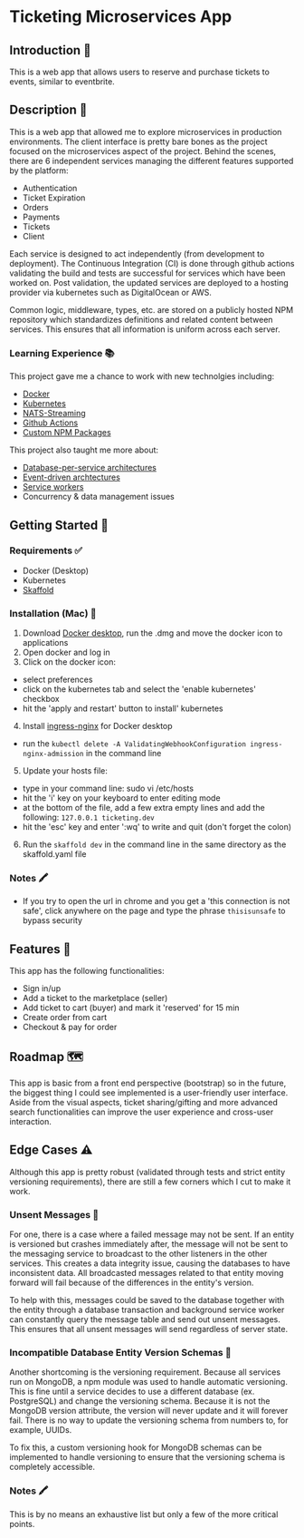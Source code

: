 # Ticketing Microservices App

## Introduction 🎩
This is a web app that allows users to reserve and purchase tickets to events, similar to eventbrite.

## Description 📝
This is a web app that allowed me to explore microservices in production environments.
The client interface is pretty bare bones as the project focused on the microservices aspect of the project.
Behind the scenes, there are 6 independent services managing the different features supported by the platform:
- Authentication
- Ticket Expiration
- Orders
- Payments
- Tickets
- Client

Each service is designed to act independently (from development to deployment). The Continuous Integration (CI) is done through github actions validating the build and tests are successful for services which have been worked on. Post validation, the updated services are deployed to a hosting provider via kubernetes such as DigitalOcean or AWS.

Common logic, middleware, types, etc. are stored on a publicly hosted NPM repository which standardizes definitions and related content between services. This ensures that all information is uniform across each server.

### Learning Experience 📚

This project gave me a chance to work with new technolgies including:
- [Docker](https://www.docker.com/)
- [Kubernetes](https://kubernetes.io/)
- [NATS-Streaming](https://docs.nats.io/nats-streaming-concepts/intro)
- [Github Actions](https://docs.github.com/en/actions/learn-github-actions)
- [Custom NPM Packages](https://docs.npmjs.com/creating-node-js-modules)

This project also taught me more about:
- [Database-per-service architectures](https://microservices.io/patterns/data/database-per-service.html)
- [Event-driven archtectures](https://aws.amazon.com/event-driven-architecture/)
- [Service workers](https://developers.google.com/web/fundamentals/primers/service-workers)
- Concurrency & data management issues

## Getting Started 🏁

### Requirements ✅
- Docker (Desktop)
- Kubernetes
- [Skaffold](https://skaffold.dev/docs/quickstart/)

### Installation (Mac) 💾
1. Download [Docker desktop](https://hub.docker.com/editions/community/docker-ce-desktop-mac), run the .dmg and move the docker icon to applications
2. Open docker and log in
3. Click on the docker icon:
  - select preferences
  - click on the kubernetes tab and select the 'enable kubernetes' checkbox
  - hit the 'apply and restart' button to install' kubernetes
4. Install [ingress-nginx](https://kubernetes.github.io/ingress-nginx/deploy/) for Docker desktop
  - run the `kubectl delete -A ValidatingWebhookConfiguration ingress-nginx-admission` in the command line
5. Update your hosts file:
  - type in your command line: sudo vi /etc/hosts
  - hit the 'i' key on your keyboard to enter editing mode
  - at the bottom of the file, add a few extra empty lines and add the following: `127.0.0.1 ticketing.dev`
  - hit the 'esc' key and enter ':wq' to write and quit (don't forget the colon)
6. Run the `skaffold dev` in the command line in the same directory as the skaffold.yaml file

### Notes 🖍
- If you try to open the url in chrome and you get a 'this connection is not safe', click anywhere on the page and type the phrase `thisisunsafe` to bypass security

## Features 🧩
This app has the following functionalities:
- Sign in/up
- Add a ticket to the marketplace (seller)
- Add ticket to cart (buyer) and mark it 'reserved' for 15 min
- Create order from cart
- Checkout & pay for order

## Roadmap 🗺
This app is basic from a front end perspective (bootstrap) so in the future, the biggest thing I could see implemented is a user-friendly user interface. Aside from the visual aspects, ticket sharing/gifting and more advanced search functionalities can improve the user experience and cross-user interaction.

## Edge Cases ⚠️
Although this app is pretty robust (validated through tests and strict entity versioning requirements), there are still a few corners which I cut to make it work. 

### Unsent Messages 🚩
For one, there is a case where a failed message may not be sent. If an entity is versioned but crashes immediately after, the message will not be sent to the messaging service to broadcast to the other listeners in the other services. This creates a data integrity issue, causing the databases to have inconsistent data. All broadcasted messages related to that entity moving forward will fail because of the differences in the entity's version. 

To help with this, messages could be saved to the database together with the entity through a database transaction and background service worker can constantly query the message table and send out unsent messages. This ensures that all unsent messages will send regardless of server state.

### Incompatible Database Entity Version Schemas 🚩
Another shortcoming is the versioning requirement. Because all services run on MongoDB, a npm module was used to handle automatic versioning. This is fine until a service decides to use a different database (ex. PostgreSQL) and change the versioning schema. Because it is not the MongoDB version attribute, the version will never update and it will forever fail. There is no way to update the versioning schema from numbers to, for example, UUIDs. 

To fix this, a custom versioning hook for MongoDB schemas can be implemented to handle versioning to ensure that the versioning schema is completely accessible.

### Notes 🖍

This is by no means an exhaustive list but only a few of the more critical points.
